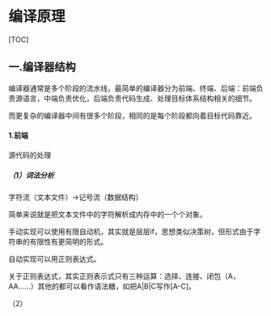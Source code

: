 # 编译原理

[TOC]

## 一.编译器结构

编译器通常是多个阶段的流水线，最简单的编译器分为前端、终端、后端：前端负责源语言，中端负责优化，后端负责代码生成、处理目标体系结构相关的细节。

而更复杂的编译器中间有很多个阶段，相同的是每个阶段都向着目标代码靠近。

#### 1.前端

源代码的处理

##### （1）词法分析

字符流（文本文件）$\rightarrow$记号流（数据结构）

简单来说就是把文本文件中的字符解析成内存中的一个个对象。

手动实现可以使用有限自动机，其实就是层层if，思想类似决策树，但形式由于字符串的有限性有更简明的形式。

自动实现可以用正则表达式。	

关于正则表达式，其实正则表示式只有三种运算：选择、连接、闭包（A，AA……）其他的都可以看作语法糖，如把A|B|C写作[A-C]。

（2）